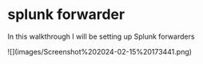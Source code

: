 <h1> splunk forwarder</h1>
<p> In this walkthrough I will be setting up Splunk forwarders</p>
![](images/Screenshot%202024-02-15%20173441.png)
